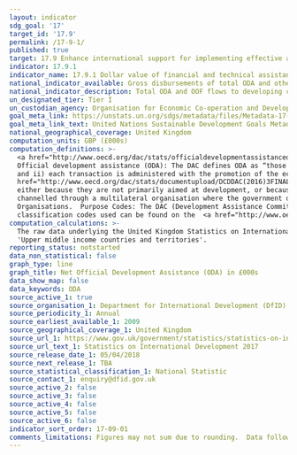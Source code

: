 ```yaml
---
layout: indicator
sdg_goal: '17'
target_id: '17.9'
permalink: /17-9-1/
published: true
target: 17.9 Enhance international support for implementing effective and targeted capacity-building in developing countries to support national plans to implement all the Sustainable Development Goals, including through North-South, South-South and triangular cooperation
indicator: 17.9.1
indicator_name: 17.9.1 Dollar value of financial and technical assistance (including through North-South, South-South and triangular cooperation) committed to developing countries
national_indicator_available: Gross disbursements of total ODA and other official flows from all donors for capacity building and national planning (GBP)
national_indicator_description: Total ODA and OOF flows to developing countries quantify the public effort (excluding export credits) that donors provide to developing countries.
un_designated_tier: Tier I
un_custodian_agency: Organisation for Economic Co-operation and Development (OECD), United Nations Environment (UNEP), World Bank (WB)
goal_meta_link: https://unstats.un.org/sdgs/metadata/files/Metadata-17-09-01.pdf 
goal_meta_link_text: United Nations Sustainable Development Goals Metadata (PDF 209 KB)
national_geographical_coverage: United Kingdom
computation_units: GBP (£000s) 
computation_definitions: >-
  <a href="http://www.oecd.org/dac/stats/officialdevelopmentassistancedefinitionandcoverage.htm">Development Assistance Committee (DAC)</a>: A unique international forum of many of the largest funders of aid, including 30 DAC Members. The World Bank, IMF and UNDP participate as observers.
  Official development assistance (ODA): The DAC defines ODA as “those flows to countries and territories on the DAC List of ODA Recipients and to multilateral institutions which are i) provided by official agencies, including state and local governments, or by their executive agencies;
  and ii) each transaction is administered with the promotion of the economic development and welfare of developing countries as its main objective; and is concessional in character and conveys a grant element of at least 25 per cent (calculated at a rate of discount of 10 per cent). <a
  href="http://www.oecd.org/dac/stats/documentupload/DCDDAC(2016)3FINAL.pdf">Other official flows (OOF)</a>: Other official flows (excluding officially supported export credits) are defined as transactions by the official sector which do not meet the conditions for eligibility as ODA,
  either because they are not primarily aimed at development, or because they are not sufficiently concessional. Bilateral Aid:  Bilateral aid covers all aid provided by donor countries when the recipient country, sector or project is known. Bilateral aid also includes aid that is
  channelled through a multilateral organisation where the government department determines the country, sector or theme that the funds will be spent on. Multilateral Aid:  This is aid delivered in the form of core contributions to organisations on the DAC List of Multilateral
  Organisations.  Purpose Codes: The DAC (Development Assistance Committee) Secretariat maintains various code lists which are used by donors to report on their aid flows to the DAC databases.  In addition, these codes are used to classify information in the DAC databases. The sector
  classification codes used can be found on the  <a href="http://www.oecd.org/dac/stats/purposecodessectorclassification.htm">OECD website</a>
computation_calculations: >-
  The raw data underlying the United Kingdom Statistics on International Development was summed by donor recipient countries. The DAC classifications used in this indicator are 'Least Developed Country', 'Other low income countries', 'Lower middle income countries and territories' and
  'Upper middle income countries and territories'.
reporting_status: notstarted
data_non_statistical: false
graph_type: line
graph_title: Net Official Development Assistance (ODA) in £000s
data_show_map: false
data_keywords: ODA
source_active_1: true
source_organisation_1: Department for International Development (DfID)
source_periodicity_1: Annual
source_earliest_available_1: 2009
source_geographical_coverage_1: United Kingdom
source_url_1: https://www.gov.uk/government/statistics/statistics-on-international-development-2017
source_url_text_1: Statistics on International Development 2017
source_release_date_1: 05/04/2018
source_next_release_1: TBA
source_statistical_classification_1: National Statistic
source_contact_1: enquiry@dfid.gov.uk
source_active_2: false
source_active_3: false
source_active_4: false
source_active_5: false
source_active_6: false
indicator_sort_order: 17-09-01
comments_limitations: Figures may not sum due to rounding.  Data follows the UN specification for this indicator. This indicator has been identified in collaboration with topic experts.
---
```

